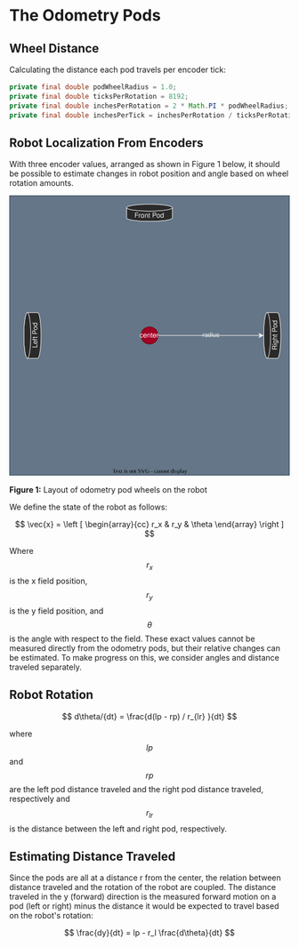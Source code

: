 # The Odometry Pods

## Wheel Distance 

Calculating the distance each pod travels per encoder tick:

``` Java
private final double podWheelRadius = 1.0;
private final double ticksPerRotation = 8192;
private final double inchesPerRotation = 2 * Math.PI * podWheelRadius;
private final double inchesPerTick = inchesPerRotation / ticksPerRotation;
```
## Robot Localization From Encoders

With three encoder values, arranged as shown in Figure 1 below, it should be 
possible to estimate changes in robot position and angle based on wheel 
rotation amounts. 

![Wheel Diagram](WheelDiagram.drawio.svg)

**Figure 1:** Layout of odometry pod wheels on the robot

We define the state of the robot as follows: 

$$ \vec{x} = \left [ \begin{array}{cc} r_x & r_y & \theta \end{array} \right ] $$

Where $$ r_x $$ is the x field position, $$ r_y $$ is the y field position, and 
$$ \theta $$ is the angle with respect to the field. These exact values cannot be
measured directly from the odometry pods, but their relative changes can be 
estimated. To make progress on this, we consider angles and distance traveled 
separately. 

## Robot Rotation

$$ d\theta/{dt} = \frac{d(lp - rp) / r_{lr} }{dt} $$

where $$ lp $$ and $$ rp $$ are the left pod distance traveled and the right pod 
distance traveled, respectively and $$ r_{lr} $$ is the distance between the left 
and right pod, respectively. 

## Estimating Distance Traveled 

Since the pods are all at a distance r from the center, the relation between
distance traveled and the rotation of the robot are coupled. The distance traveled
in the y (forward) direction is the measured forward motion on a pod (left or right) 
minus the distance it would be expected to travel based on the robot's rotation:

$$ \frac{dy}{dt} = lp - r_l \frac{d\theta}{dt} $$
